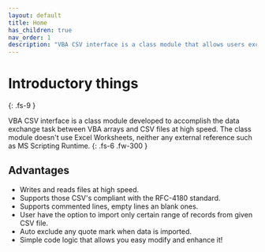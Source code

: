 ```yaml
---
layout: default
title: Home
has_children: true
nav_order: 1
description: "VBA CSV interface is a class module that allows users exchange data between VBA arrays and CSV files at high speed."
---
```


# Introductory things
{: .fs-9 }

VBA CSV interface is a class module developed to accomplish the data exchange task between VBA arrays and CSV files at high speed. The class module doesn't use Excel Worksheets, neither any external reference such as MS Scripting Runtime.
{: .fs-6 .fw-300 }

## Advantages
* Writes and reads files at high speed.
* Supports those CSV's compliant with the RFC-4180 standard.
* Supports commented lines, empty lines an blank ones.
* User have the option to import only certain range of records from given CSV file.
* Auto exclude any quote mark when data is imported.
* Simple code logic that allows you easy modify and enhance it!